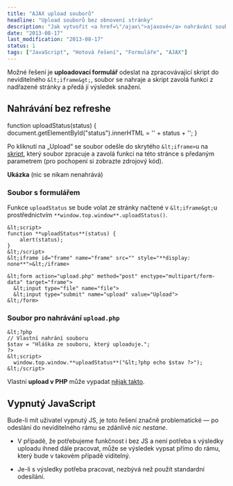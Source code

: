 ```yaml
---
title: "AJAX upload souborů"
headline: "Upload souborů bez obnovení stránky"
description: "Jak vytvořit <a href=\"/ajax\">ajaxové</a> nahrávání souborů na server bez obnovení stránky."
date: "2013-08-17"
last_modification: "2013-08-17"
status: 1
tags: ["JavaScript", "Hotová řešení", "Formuláře", "AJAX"]
---
```


Možné řešení je **uploadovací formulář** odeslat na zpracovávající skript do neviditelného `&lt;iframe&gt;`, soubor se nahraje a skript zavolá funkci z nadřazené stránky a předá jí výsledek snažení.

## Nahrávání bez refreshe

function uploadStatus(status) {
	document.getElementById("status").innerHTML = '' + status + '';
}

Po kliknutí na „Upload“ se soubor odešle do skrytého `&lt;iframe>`u na [skript](/files/upload-bez-refreshe/upload.html), který soubor zpracuje a zavolá funkci na této stránce s předaným parametrem (pro pochopení si zobrazte zdrojový kód).

  **Ukázka** (nic se nikam nenahrává)

### Soubor s formulářem

Funkce `uploadStatus` se bude volat ze stránky načtené v `&lt;iframe&gt;`u prostřednictvím `**window.top.window**.uploadStatus()`.

```
&lt;script>
function **uploadStatus**(status) {
	alert(status);
}
&lt;/script>
&lt;iframe id="frame" name="frame" src="" style="**display: none**">&lt;/iframe>

&lt;form action="upload.php" method="post" enctype="multipart/form-data" target="frame"> 
  &lt;input type="file" name="file"> 
  &lt;input type="submit" name="upload" value="Upload"> 
&lt;/form> 

```

### Soubor pro nahrávání `upload.php`

```
&lt;?php
// Vlastní nahrání souboru
$stav = "Hláška ze souboru, který uploaduje.";
?>
&lt;script> 
  window.top.window.**uploadStatus**("&lt;?php echo $stav ?>");
&lt;/script>

```

Vlastní **upload v PHP** může vypadat [nějak takto](http://php.net/manual/en/features.file-upload.post-method.php#example-354).

## Vypnutý JavaScript

Bude-li mít uživatel vypnutý JS, je toto řešení značně problematické — po odeslání do neviditelného rámu se zdánlivě *nic nestane*. 

  - V případě, že potřebujeme funkčnost i bez JS a není potřeba s výsledky uploadu ihned dále pracovat, může se výsledek vypsat přímo do rámu, který bude v takovém případě viditelný.

  - Je-li s výsledky potřeba pracovat, nezbývá než použít standardní odesílání.